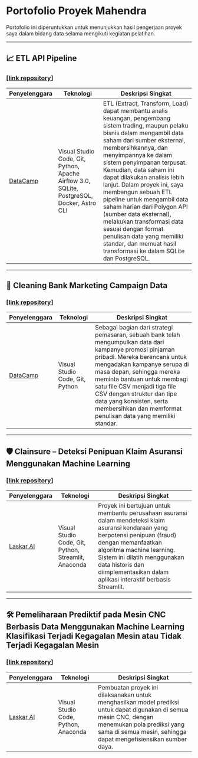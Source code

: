 # Portofolio Proyek Mahendra

Portofolio ini diperuntukkan untuk menunjukkan hasil pengerjaan proyek saya dalam bidang data selama mengikuti kegiatan pelatihan.

---

## 📈 ETL API Pipeline
### [[link repository](https://github.com/mhndra/ETL-API-Pipeline)]
| Penyelenggara  | Teknologi  | Deskripsi Singkat   |
|----------------|------------|---------------------|
| [DataCamp](https://www.datacamp.com/)  | Visual Studio Code, Git, Python, Apache Airflow 3.0, SQLite, PostgreSQL, Docker, Astro CLI  | ETL (Extract, Transform, Load) dapat membantu analis keuangan, pengembang sistem trading, maupun pelaku bisnis dalam mengambil data saham dari sumber eksternal, membersihkannya, dan menyimpannya ke dalam sistem penyimpanan terpusat. Kemudian, data saham ini dapat dilakukan analisis lebih lanjut. Dalam proyek ini, saya membangun sebuah ETL pipeline untuk mengambil data saham harian dari Polygon API (sumber data eksternal), melakukan transformasi data sesuai dengan format penulisan data yang memiliki standar, dan memuat hasil transformasi ke dalam SQLite dan PostgreSQL.  |

---

## 🏦 Cleaning Bank Marketing Campaign Data
### [[link repository](https://github.com/mhndra/Cleaning-Bank-Marketing-Campaign-Data)]
| Penyelenggara  | Teknologi  | Deskripsi Singkat   |
|----------------|------------|---------------------|
| [DataCamp](https://www.datacamp.com/)  | Visual Studio Code, Git, Python  | Sebagai bagian dari strategi pemasaran, sebuah bank telah mengumpulkan data dari kampanye promosi pinjaman pribadi. Mereka berencana untuk mengadakan kampanye serupa di masa depan, sehingga mereka meminta bantuan untuk membagi satu file CSV menjadi tiga file CSV dengan struktur dan tipe data yang konsisten, serta membersihkan dan memformat penulisan data yang memiliki standar.  |

---

## 🛡️ Clainsure – Deteksi Penipuan Klaim Asuransi Menggunakan Machine Learning
### [[link repository](https://github.com/iwacooy/LAI25-RM096)]
| Penyelenggara  | Teknologi  | Deskripsi Singkat   |
|----------------|------------|---------------------|
| [Laskar AI](https://laskarai.id/)  | Visual Studio Code, Git, Python, Streamlit, Anaconda  | Proyek ini bertujuan untuk membantu perusahaan asuransi dalam mendeteksi klaim asuransi kendaraan yang berpotensi penipuan (fraud) dengan memanfaatkan algoritma machine learning. Sistem ini dilatih menggunakan data historis dan diimplementasikan dalam aplikasi interaktif berbasis Streamlit.  |

---

## 🛠️ Pemeliharaan Prediktif pada Mesin CNC Berbasis Data Menggunakan Machine Learning Klasifikasi Terjadi Kegagalan Mesin atau Tidak Terjadi Kegagalan Mesin
### [[link repository](https://github.com/mhndra/predictive-analytics)]
| Penyelenggara  | Teknologi  | Deskripsi Singkat  |
|----------------|------------|--------------------|
| [Laskar AI](https://laskarai.id/)  | Visual Studio Code, Python, Anaconda  | Pembuatan proyek ini dilaksanakan untuk menghasilkan model prediksi untuk dapat digunakan di semua mesin CNC, dengan menemukan pola prediksi yang sama di semua mesin, sehingga dapat mengefisiensikan sumber daya.  |
